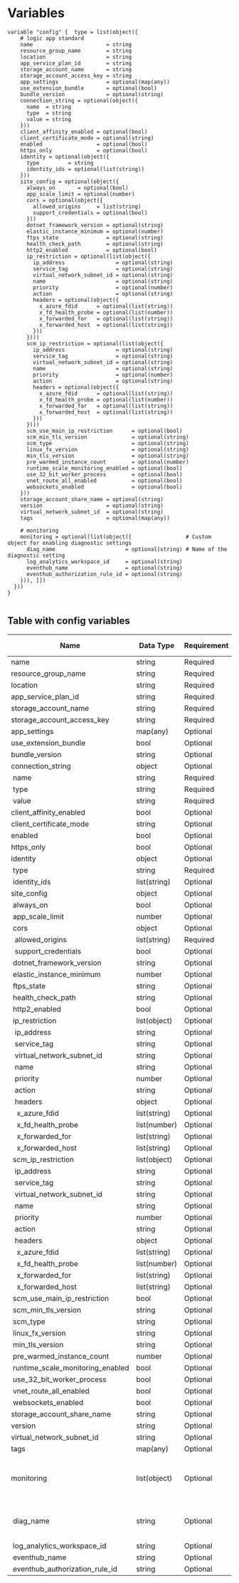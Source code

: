 # Variables

```
variable "config" {  type = list(object({
    # logic app standard
    name                       = string
    resource_group_name        = string
    location                   = string
    app_service_plan_id        = string
    storage_account_name       = string
    storage_account_access_key = string
    app_settings               = optional(map(any))
    use_extension_bundle       = optional(bool)
    bundle_version             = optional(string)
    connection_string = optional(object({
      name  = string
      type  = string
      value = string
    }))
    client_affinity_enabled = optional(bool)
    client_certificate_mode = optional(string)
    enabled                 = optional(bool)
    https_only              = optional(bool)
    identity = optional(object({
      type         = string
      identity_ids = optional(list(string))
    }))
    site_config = optional(object({
      always_on       = optional(bool)
      app_scale_limit = optional(number)
      cors = optional(object({
        allowed_origins     = list(string)
        support_credentials = optional(bool)
      }))
      dotnet_framework_version = optional(string)
      elastic_instance_minimum = optional(number)
      ftps_state               = optional(string)
      health_check_path        = optional(string)
      http2_enabled            = optional(bool)
      ip_restriction = optional(list(object({
        ip_address                = optional(string)
        service_tag               = optional(string)
        virtual_network_subnet_id = optional(string)
        name                      = optional(string)
        priority                  = optional(number)
        action                    = optional(string)
        headers = optional(object({
          x_azure_fdid      = optional(list(string))
          x_fd_health_probe = optional(list(number))
          x_forwarded_for   = optional(list(string))
          x_forwarded_host  = optional(list(string))
        }))
      })))
      scm_ip_restriction = optional(list(object({
        ip_address                = optional(string)
        service_tag               = optional(string)
        virtual_network_subnet_id = optional(string)
        name                      = optional(string)
        priority                  = optional(number)
        action                    = optional(string)
        headers = optional(object({
          x_azure_fdid      = optional(list(string))
          x_fd_health_probe = optional(list(number))
          x_forwarded_for   = optional(list(string))
          x_forwarded_host  = optional(list(string))
        }))
      })))
      scm_use_main_ip_restriction      = optional(bool)
      scm_min_tls_version              = optional(string)
      scm_type                         = optional(string)
      linux_fx_version                 = optional(string)
      min_tls_version                  = optional(string)
      pre_warmed_instance_count        = optional(number)
      runtime_scale_monitoring_enabled = optional(bool)
      use_32_bit_worker_process        = optional(bool)
      vnet_route_all_enabled           = optional(bool)
      websockets_enabled               = optional(bool)
    }))
    storage_account_share_name = optional(string)
    version                    = optional(string)
    virtual_network_subnet_id  = optional(string)
    tags                       = optional(map(any))

    # monitoring
    monitoring = optional(list(object({                 # Custom object for enabling diagnostic settings
      diag_name                      = optional(string) # Name of the diagnostic setting
      log_analytics_workspace_id     = optional(string)
      eventhub_name                  = optional(string)
      eventhub_authorization_rule_id = optional(string)
    })), [])
  }))
}


```


## Table with config variables

| Name | Data Type | Requirement | Default Value | Comment |
| ------- | --------- | ----------- | ------------- | ------- |
|name | string | Required |  |  |
|resource_group_name | string | Required |  |  |
|location | string | Required |  |  |
|app_service_plan_id | string | Required |  |  |
|storage_account_name | string | Required |  |  |
|storage_account_access_key | string | Required |  |  |
|app_settings | map(any) | Optional |  |  |
|use_extension_bundle | bool | Optional |  |  |
|bundle_version | string | Optional |  |  |
|connection_string | object | Optional |  |  |
|&nbsp;name | string | Required |  |  |
|&nbsp;type | string | Required |  |  |
|&nbsp;value | string | Required |  |  |
|client_affinity_enabled | bool | Optional |  |  |
|client_certificate_mode | string | Optional |  |  |
|enabled | bool | Optional |  |  |
|https_only | bool | Optional |  |  |
|identity | object | Optional |  |  |
|&nbsp;type | string | Required |  |  |
|&nbsp;identity_ids | list(string) | Optional |  |  |
|site_config | object | Optional |  |  |
|&nbsp;always_on | bool | Optional |  |  |
|&nbsp;app_scale_limit | number | Optional |  |  |
|&nbsp;cors | object | Optional |  |  |
|&nbsp;&nbsp;allowed_origins | list(string) | Required |  |  |
|&nbsp;&nbsp;support_credentials | bool | Optional |  |  |
|&nbsp;dotnet_framework_version | string | Optional |  |  |
|&nbsp;elastic_instance_minimum | number | Optional |  |  |
|&nbsp;ftps_state | string | Optional |  |  |
|&nbsp;health_check_path | string | Optional |  |  |
|&nbsp;http2_enabled | bool | Optional |  |  |
|&nbsp;ip_restriction | list(object) | Optional | [] |  |
|&nbsp;&nbsp;ip_address | string | Optional |  |  |
|&nbsp;&nbsp;service_tag | string | Optional |  |  |
|&nbsp;&nbsp;virtual_network_subnet_id | string | Optional |  |  |
|&nbsp;&nbsp;name | string | Optional |  |  |
|&nbsp;&nbsp;priority | number | Optional |  |  |
|&nbsp;&nbsp;action | string | Optional |  |  |
|&nbsp;&nbsp;headers | object | Optional |  |  |
|&nbsp;&nbsp;&nbsp;x_azure_fdid | list(string) | Optional |  |  |
|&nbsp;&nbsp;&nbsp;x_fd_health_probe | list(number) | Optional |  |  |
|&nbsp;&nbsp;&nbsp;x_forwarded_for | list(string) | Optional |  |  |
|&nbsp;&nbsp;&nbsp;x_forwarded_host | list(string) | Optional |  |  |
|&nbsp;scm_ip_restriction | list(object) | Optional | [] |  |
|&nbsp;&nbsp;ip_address | string | Optional |  |  |
|&nbsp;&nbsp;service_tag | string | Optional |  |  |
|&nbsp;&nbsp;virtual_network_subnet_id | string | Optional |  |  |
|&nbsp;&nbsp;name | string | Optional |  |  |
|&nbsp;&nbsp;priority | number | Optional |  |  |
|&nbsp;&nbsp;action | string | Optional |  |  |
|&nbsp;&nbsp;headers | object | Optional |  |  |
|&nbsp;&nbsp;&nbsp;x_azure_fdid | list(string) | Optional |  |  |
|&nbsp;&nbsp;&nbsp;x_fd_health_probe | list(number) | Optional |  |  |
|&nbsp;&nbsp;&nbsp;x_forwarded_for | list(string) | Optional |  |  |
|&nbsp;&nbsp;&nbsp;x_forwarded_host | list(string) | Optional |  |  |
|&nbsp;scm_use_main_ip_restriction | bool | Optional |  |  |
|&nbsp;scm_min_tls_version | string | Optional |  |  |
|&nbsp;scm_type | string | Optional |  |  |
|&nbsp;linux_fx_version | string | Optional |  |  |
|&nbsp;min_tls_version | string | Optional |  |  |
|&nbsp;pre_warmed_instance_count | number | Optional |  |  |
|&nbsp;runtime_scale_monitoring_enabled | bool | Optional |  |  |
|&nbsp;use_32_bit_worker_process | bool | Optional |  |  |
|&nbsp;vnet_route_all_enabled | bool | Optional |  |  |
|&nbsp;websockets_enabled | bool | Optional |  |  |
|storage_account_share_name | string | Optional |  |  |
|version | string | Optional |  |  |
|virtual_network_subnet_id | string | Optional |  |  |
|tags | map(any) | Optional |  |  |
|monitoring | list(object) | Optional | [] |  Custom object for enabling diagnostic settings |
|&nbsp;diag_name | string | Optional |  |  Name of the diagnostic setting |
|&nbsp;log_analytics_workspace_id | string | Optional |  |  |
|&nbsp;eventhub_name | string | Optional |  |  |
|&nbsp;eventhub_authorization_rule_id | string | Optional |  |  |


